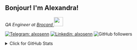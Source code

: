 <h2> Bonjour! I'm Alexandra!</h2>
<p><em>QA Engineer at <a href="https://mybrocard.com/">Brocard
</a><img src="https://media.giphy.com/media/WUlplcMpOCEmTGBtBW/giphy.gif" width="30"> 
</em></p>

[![Telegram: alxosenn](https://img.shields.io/badge/-oddfrog-gray?style=flat-square&logo=Telegram&logoColor=blur&link=https://t.me/oddfrog)](https://t.me/oddfrog)
[![Linkedin: alxosenn](https://img.shields.io/badge/-alxosen-blue?style=flat-square&logo=Linkedin&logoColor=white&link=https://www.linkedin.com/in/alxosenn/)](https://www.linkedin.com/in/alxosenn/)
![GitHub followers](https://img.shields.io/github/followers/flowerfrog?label=Follow&style=social)


<details>
<summary>Click for GitHub Stats</summary>
<p align="center">
    <img alt = "GitHub Stats" src="https://github-readme-stats.vercel.app/api?username=flowerfrog&show_icons=true&hide=issues&icon_color=000000&hide_border=true&title_color=5391FE&text_color=555">
    <br>
    <img alt = "Top Language" src="https://github-readme-stats.vercel.app/api/top-langs/?username=flowerfrog&hide=html,&hide_border=true&title_color=5391FE&text_color=555"
</p>
</details>